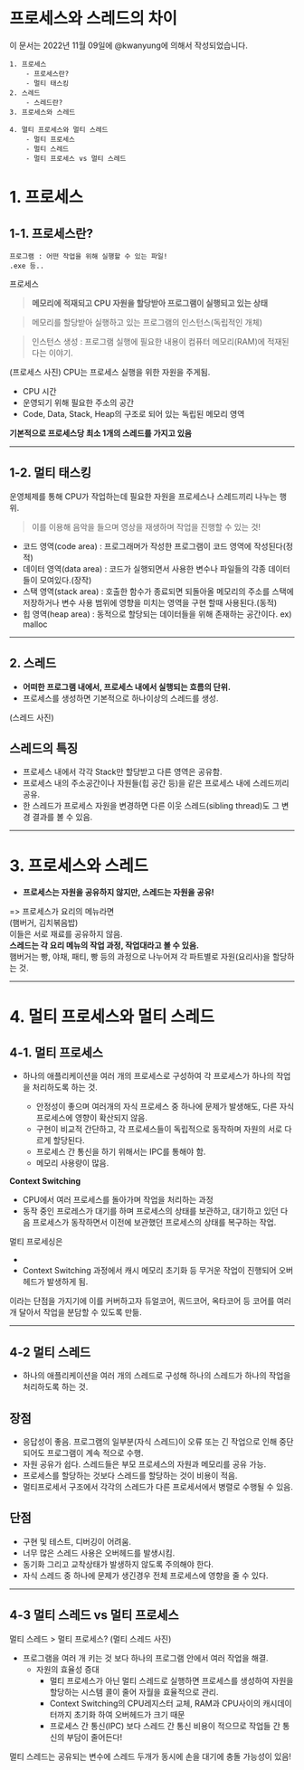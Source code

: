 # **프로세스와 스레드의 차이**

이 문서는 2022년 11월 09일에 @kwanyung에 의해서 작성되었습니다.

```
1. 프로세스
    - 프로세스란?
    - 멀티 태스킹
2. 스레드
    - 스레드란?
3. 프로세스와 스레드

4. 멀티 프로세스와 멀티 스레드
    - 멀티 프로세스
    - 멀티 스레드
    - 멀티 프로세스 vs 멀티 스레드
```

# 1. **프로세스**

## 1-1. **프로세스란?**

```
프로그램 : 어떤 작업을 위해 실행할 수 있는 파일!
.exe 등..
```

프로세스

> **메모리에 적재되고 CPU 자원을 할당받아 프로그램이 실행되고 있는 상태**

> 메모리를 할당받아 실행하고 있는 프로그램의 인스턴스(독립적인 개체)<br>

> 인스턴스 생성 : 프로그램 실행에 필요한 내용이 컴퓨터 메모리(RAM)에 적재된다는 이야기.

(프로세스 사진)
CPU는 프로세스 실행을 위한 자원을 주게됨.

-   CPU 시간
-   운영되기 위해 필요한 주소의 공간
-   Code, Data, Stack, Heap의 구조로 되어 있는 독립된 메모리 영역

**기본적으로 프로세스당 최소 1개의 스레드를 가지고 있음**

---

## 1-2. **멀티 태스킹**

운영체제를 통해 CPU가 작업하는데 필요한 자원을 프로세스나 스레드끼리 나누는 행위.

> 이를 이용해 음악을 들으며 영상을 재생하며 작업을 진행할 수 있는 것!

-   코드 영역(code area) : 프로그래머가 작성한 프로그램이 코드 영역에 작성된다(정적)
-   데이터 영역(data area) : 코드가 실행되면서 사용한 변수나 파일들의 각종 데이터들이 모여있다.(장작)
-   스택 영역(stack area) : 호출한 함수가 종료되면 되돌아올 메모리의 주소를 스택에 저장하거나 변수 사용 범위에 영향을 미치는 영역을 구현 할때 사용된다.(동적)
-   힙 영역(heap area) : 동적으로 할당되는 데이터들을 위해 존재하는 공간이다. ex) malloc

---

## 2. **스레드**

-   **어떠한 프로그램 내에서, 프로세스 내에서 실행되는 흐름의 단위.**
-   프로세스를 생성하면 기본적으로 하나이상의 스레드를 생성.

(스레드 사진)

## 스레드의 특징

-   프로세스 내에서 각각 Stack만 할당받고 다른 영역은 공유함.
-   프로세스 내의 주소공간이나 자원들(힙 공간 등)을 같은 프로세스 내에 스레드끼리 공유.
-   한 스레드가 프로세스 자원을 변경하면 다른 이웃 스레드(sibling thread)도 그 변경 결과를 볼 수 있음.

---

# 3. **프로세스와 스레드**

-   **프로세스는 자원을 공유하지 않지만, 스레드는 자원을 공유!**

=> 프로세스가 요리의 메뉴라면<br>(햄버거, 김치볶음밥)<br>
이들은 서로 재료를 공유하지 않음.
<br>**스레드는 각 요리 메뉴의 작업 과정, 작업대라고 볼 수 있음.**
<br>햄버거는 빵, 야채, 패티, 빵 등의 과정으로 나누어져 각 파트별로 자원(요리사)을 할당하는 것.

---

# 4. **멀티 프로세스와 멀티 스레드**

## 4-1. **멀티 프로세스**

-   하나의 애플리케이션을 여러 개의 프로세스로 구성하여 각 프로세스가 하나의 작업을 처리하도록 하는 것.

    -   안정성이 좋으며 여러개의 자식 프로세스 중 하나에 문제가 발생해도, 다른 자식 프로세스에 영향이 확산되지 않음.
    -   구현이 비교적 간단하고, 각 프로세스들이 독립적으로 동작하며 자원의 서로 다르게 할당된다.
    -   프로세스 간 통신을 하기 위해서는 IPC를 통해야 함.
    -   메모리 사용량이 많음.

**Context Switching**

-   CPU에서 여러 프로세스를 돌아가며 작업을 처리하는 과정
-   동작 중인 프로레스가 대기를 하며 프로세스의 상태를 보관하고, 대기하고 있던 다음 프로세스가 동작하면서 이전에 보관했던 프로세스의 상태를 복구하는 작업.

멀티 프로세싱은

-
-   Context Switching 과정에서 캐시 메모리 초기화 등 무거운 작업이 진행되어 오버헤드가 발생하게 됨.

이라는 단점을 가지기에 이를 커버하고자 듀얼코어, 쿼드코어, 옥타코어 등 코어를 여러 개 달아서 작업을 분담할 수 있도록 만듦.

---

## 4-2 **멀티 스레드**

-   하나의 애플리케이션을 여러 개의 스레드로 구성해 하나의 스레드가 하나의 작업을 처리하도록 하는 것.

## 장점

-   응답성이 좋음. 프로그램의 일부분(자식 스레드)이 오류 또는 긴 작업으로 인해 중단되어도 프로그램이 계속 적으로 수행.
-   자원 공유가 쉽다. 스레드들은 부모 프로세스의 자원과 메모리를 공유 가능.
-   프로세스를 할당하는 것보다 스레드를 할당하는 것이 비용이 적음.
-   멀티프로세서 구조에서 각각의 스레드가 다른 프로세서에서 병렬로 수행될 수 있음.

## 단점

-   구현 및 테스트, 디버깅이 어려움.
-   너무 많은 스레드 사용은 오버헤드를 발생시킴.
-   동기화 그리고 교착상태가 발생하지 않도록 주의해야 한다.
-   자식 스레드 중 하나에 문제가 생긴경우 전체 프로세스에 영향을 줄 수 있다.

---

## 4-3 **멀티 스레드 vs 멀티 프로세스**

멀티 스레드 > 멀티 프로세스?
(멀티 스레드 사진)

-   프로그램을 여러 개 키는 것 보다 하나의 프로그램 안에서 여러 작업을 해결.
    -   자원의 효율성 증대
        -   멀티 프로세스가 아닌 멀티 스레드로 실행하면 프로세스를 생성하여 자원을 할당하는 시스템 콜이 줄어 자월을 효율적으로 관리.
        -   Context Switching의 CPU레지스터 교체, RAM과 CPU사이의 캐시데이터까지 초기화 하여 오버헤드가 크기 때문
        -   프로세스 간 통신(IPC) 보다 스레드 간 통신 비용이 적으므로 작업들 간 통신의 부담이 줄어든다!

멀티 스레드는 공유되는 변수에 스레드 두개가 동시에 손을 대기에 충돌 가능성이 있음!
